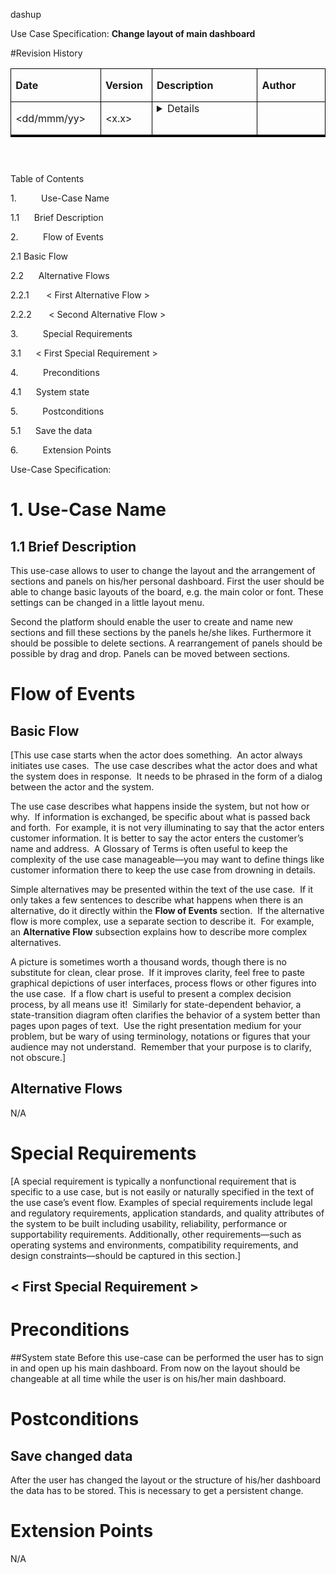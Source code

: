 
dashup

Use Case Specification: **Change layout of main dashboard**






#Revision History

<table border="1" cellspacing="0" cellpadding="0" style="border-collapse:collapse;
 border:none;">

<tbody>

<tr>

<td width="154" valign="top" style="width:1.6in;border:solid windowtext .75pt;
  padding:0in 5.4pt 0in 5.4pt">

**Date**

</td>

<td width="77" valign="top" style="width:.8in;border:solid windowtext .75pt;
  border-left:none;padding:0in 5.4pt 0in 5.4pt">

**Version**

</td>

<td width="250" valign="top" style="width:2.6in;border:solid windowtext .75pt;
  border-left:none;padding:0in 5.4pt 0in 5.4pt">

**Description**

</td>

<td width="154" valign="top" style="width:1.6in;border:solid windowtext .75pt;
  border-left:none;padding:0in 5.4pt 0in 5.4pt">

**Author**

</td>

</tr>

<tr>

<td width="154" valign="top" style="width:1.6in;border:solid windowtext .75pt;
  border-top:none;padding:0in 5.4pt 0in 5.4pt">

<dd/mmm/yy>

</td>

<td width="77" valign="top" style="width:.8in;border-top:none;border-left:none;
  border-bottom:solid windowtext .75pt;border-right:solid windowtext .75pt;
  padding:0in 5.4pt 0in 5.4pt">

<x.x>

</td>

<td width="250" valign="top" style="width:2.6in;border-top:none;border-left:none;
  border-bottom:solid windowtext .75pt;border-right:solid windowtext .75pt;
  padding:0in 5.4pt 0in 5.4pt">

<details>

</td>

<td width="154" valign="top" style="width:1.6in;border-top:none;border-left:none;
  border-bottom:solid windowtext .75pt;border-right:solid windowtext .75pt;
  padding:0in 5.4pt 0in 5.4pt">

<name>

</td>

</tr>

<tr>

<td width="154" valign="top" style="width:1.6in;border:solid windowtext .75pt;
  border-top:none;padding:0in 5.4pt 0in 5.4pt"></td>

<td width="77" valign="top" style="width:.8in;border-top:none;border-left:none;
  border-bottom:solid windowtext .75pt;border-right:solid windowtext .75pt;
  padding:0in 5.4pt 0in 5.4pt"></td>

<td width="250" valign="top" style="width:2.6in;border-top:none;border-left:none;
  border-bottom:solid windowtext .75pt;border-right:solid windowtext .75pt;
  padding:0in 5.4pt 0in 5.4pt"></td>

<td width="154" valign="top" style="width:1.6in;border-top:none;border-left:none;
  border-bottom:solid windowtext .75pt;border-right:solid windowtext .75pt;
  padding:0in 5.4pt 0in 5.4pt"></td>

</tr>

<tr>

<td width="154" valign="top" style="width:1.6in;border:solid windowtext .75pt;
  border-top:none;padding:0in 5.4pt 0in 5.4pt"></td>

<td width="77" valign="top" style="width:.8in;border-top:none;border-left:none;
  border-bottom:solid windowtext .75pt;border-right:solid windowtext .75pt;
  padding:0in 5.4pt 0in 5.4pt"></td>

<td width="250" valign="top" style="width:2.6in;border-top:none;border-left:none;
  border-bottom:solid windowtext .75pt;border-right:solid windowtext .75pt;
  padding:0in 5.4pt 0in 5.4pt"></td>

<td width="154" valign="top" style="width:1.6in;border-top:none;border-left:none;
  border-bottom:solid windowtext .75pt;border-right:solid windowtext .75pt;
  padding:0in 5.4pt 0in 5.4pt"></td>

</tr>

<tr>

<td width="154" valign="top" style="width:1.6in;border:solid windowtext .75pt;
  border-top:none;padding:0in 5.4pt 0in 5.4pt"></td>

<td width="77" valign="top" style="width:.8in;border-top:none;border-left:none;
  border-bottom:solid windowtext .75pt;border-right:solid windowtext .75pt;
  padding:0in 5.4pt 0in 5.4pt"></td>

<td width="250" valign="top" style="width:2.6in;border-top:none;border-left:none;
  border-bottom:solid windowtext .75pt;border-right:solid windowtext .75pt;
  padding:0in 5.4pt 0in 5.4pt"></td>

<td width="154" valign="top" style="width:1.6in;border-top:none;border-left:none;
  border-bottom:solid windowtext .75pt;border-right:solid windowtext .75pt;
  padding:0in 5.4pt 0in 5.4pt"></td>

</tr>

</tbody>

</table>

**<span style="font-size:18.0pt;font-family:Arial;">  
</span>**

Table of Contents

1.          Use-Case Name

1.1         Brief Description     

2.          Flow of Events

2.1         Basic Flow     

2.2         Alternative Flows     

2.2.1       < First Alternative Flow >      

2.2.2       < Second Alternative Flow >     

3.          Special Requirements

3.1      < First Special Requirement >     

4.          Preconditions

4.1      System state  

5.          Postconditions  

5.1      Save the data 

6.          Extension Points
  

Use-Case Specification: <Use-Case Name>

# 1. Use-Case Name

## 1.1 Brief Description

This use-case allows to user to change the layout and the arrangement of sections and panels on his/her
personal dashboard. First the user should be able to change basic layouts of the board, e.g. the main color or 
font. These settings can be changed in a little layout menu. 
 
Second the platform should enable the user to create and name new sections and fill these sections by the panels he/she likes. 
Furthermore it should be possible to delete sections. A rearrangement of panels should be possible by drag and drop. 
Panels can be moved between sections.   

# Flow of Events

## Basic Flow

[This use case starts when the actor does something.  An actor always initiates use cases.  The use case describes what the actor does and what the system does in response.  It needs to be phrased in the form of a dialog between the actor and the system.

The use case describes what happens inside the system, but not how or why.  If information is exchanged, be specific about what is passed back and forth.  For example, it is not very illuminating to say that the actor enters customer information. It is better to say the actor enters the customer’s name and address.  A Glossary of Terms is often useful to keep the complexity of the use case manageable—you may want to define things like customer information there to keep the use case from drowning in details.

Simple alternatives may be presented within the text of the use case.  If it only takes a few sentences to describe what happens when there is an alternative, do it directly within the **Flow of Events** section.  If the alternative flow is more complex, use a separate section to describe it.  For example, an **Alternative Flow** subsection explains how to describe more complex alternatives.

A picture is sometimes worth a thousand words, though there is no substitute for clean, clear prose.  If it improves clarity, feel free to paste graphical depictions of user interfaces, process flows or other figures into the use case.  If a flow chart is useful to present a complex decision process, by all means use it!  Similarly for state-dependent behavior, a state-transition diagram often clarifies the behavior of a system better than pages upon pages of text.  Use the right presentation medium for your problem, but be wary of using terminology, notations or figures that your audience may not understand.  Remember that your purpose is to clarify, not obscure.]

## Alternative Flows
N/A
# Special Requirements

[A special requirement is typically a nonfunctional requirement that is specific to a use case, but is not easily or naturally specified in the text of the use case’s event flow. Examples of special requirements include legal and regulatory requirements, application standards, and quality attributes of the system to be built including usability, reliability, performance or supportability requirements. Additionally, other requirements—such as operating systems and environments, compatibility requirements, and design constraints—should be captured in this section.]

## < First Special Requirement >

# Preconditions

##System state
Before this use-case can be performed the user has to sign in and open up his main dashboard. From now on the layout
should be changeable at all time while the user is on his/her main dashboard.


#  Postconditions

## Save changed data
After the user has changed the layout or the structure of his/her dashboard the data has to be stored. This is necessary
to get a persistent change. 

#  Extension Points

N/A
